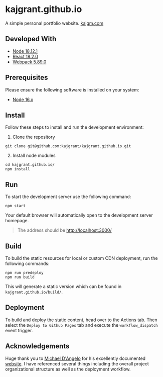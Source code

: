 # kajgrant.github.io

A simple personal portfolio website.
[kajgm.com](https://kajgm.com/)

## Developed With

- [Node 18.12.1](https://nodejs.org/en)
- [React 18.2.0](https://react.dev/)
- [Webpack 5.89.0](https://webpack.js.org/)

## Prerequisites

Please ensure the following software is installed on your system:

- [Node 16.x](https://nodejs.org/en/download)

## Install

Follow these steps to install and run the development environment:

1. Clone the repository

```
git clone git@github.com:kajgrant/kajgrant.github.io.git
```

2. Install node modules

```
cd kajgrant.github.io/
npm install
```

## Run

To start the development server use the following command:

```
npm start
```

Your default browser will automatically open to the development server homepage.

> The address should be [http://localhost:3000/](http://localhost:3000/)

## Build

To build the static resources for local or custom CDN deployment, run the following commands:

```
npm run predeploy
npm run build
```

This will generate a static version which can be found in `kajgrant.github.io/build/`.

## Deployment

To build and deploy the static content, head over to the Actions tab. Then select the `Deploy to Github Pages` tab and execute the `workflow_dispatch` event trigger.

## Acknowledgements

Huge thank you to [Michael D'Angelo](https://github.com/mldangelo/) for his excellently documented [website](https://mldangelo.com/). I have referenced several things including the overall project organizational structure as well as the deployment workflow.
